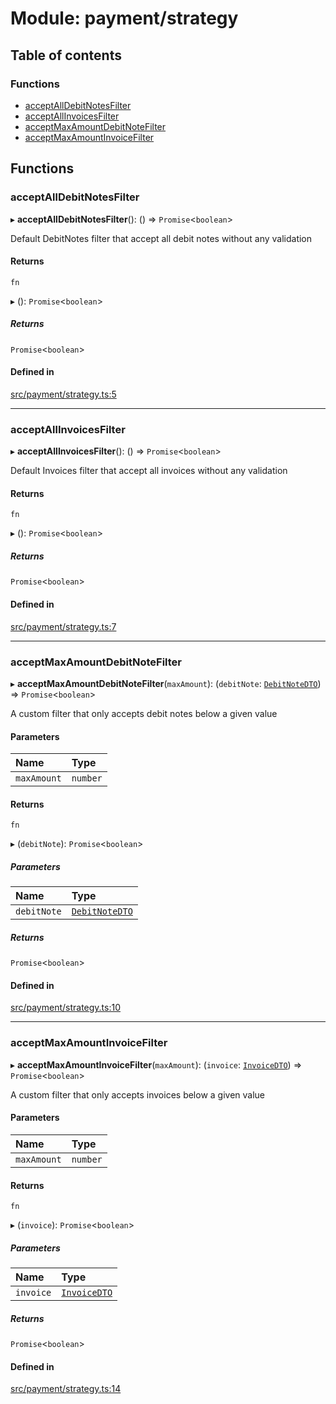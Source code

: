# Module: payment/strategy

## Table of contents

### Functions

- [acceptAllDebitNotesFilter](payment_strategy#acceptalldebitnotesfilter)
- [acceptAllInvoicesFilter](payment_strategy#acceptallinvoicesfilter)
- [acceptMaxAmountDebitNoteFilter](payment_strategy#acceptmaxamountdebitnotefilter)
- [acceptMaxAmountInvoiceFilter](payment_strategy#acceptmaxamountinvoicefilter)

## Functions

### acceptAllDebitNotesFilter

▸ **acceptAllDebitNotesFilter**(): () => `Promise`<`boolean`\>

Default DebitNotes filter that accept all debit notes without any validation

#### Returns

`fn`

▸ (): `Promise`<`boolean`\>

##### Returns

`Promise`<`boolean`\>

#### Defined in

[src/payment/strategy.ts:5](https://github.com/golemfactory/golem-js/blob/614ea72/src/payment/strategy.ts#L5)

___

### acceptAllInvoicesFilter

▸ **acceptAllInvoicesFilter**(): () => `Promise`<`boolean`\>

Default Invoices filter that accept all invoices without any validation

#### Returns

`fn`

▸ (): `Promise`<`boolean`\>

##### Returns

`Promise`<`boolean`\>

#### Defined in

[src/payment/strategy.ts:7](https://github.com/golemfactory/golem-js/blob/614ea72/src/payment/strategy.ts#L7)

___

### acceptMaxAmountDebitNoteFilter

▸ **acceptMaxAmountDebitNoteFilter**(`maxAmount`): (`debitNote`: [`DebitNoteDTO`](../interfaces/payment_debit_note.DebitNoteDTO)) => `Promise`<`boolean`\>

A custom filter that only accepts debit notes below a given value

#### Parameters

| Name | Type |
| :------ | :------ |
| `maxAmount` | `number` |

#### Returns

`fn`

▸ (`debitNote`): `Promise`<`boolean`\>

##### Parameters

| Name | Type |
| :------ | :------ |
| `debitNote` | [`DebitNoteDTO`](../interfaces/payment_debit_note.DebitNoteDTO) |

##### Returns

`Promise`<`boolean`\>

#### Defined in

[src/payment/strategy.ts:10](https://github.com/golemfactory/golem-js/blob/614ea72/src/payment/strategy.ts#L10)

___

### acceptMaxAmountInvoiceFilter

▸ **acceptMaxAmountInvoiceFilter**(`maxAmount`): (`invoice`: [`InvoiceDTO`](../interfaces/payment_invoice.InvoiceDTO)) => `Promise`<`boolean`\>

A custom filter that only accepts invoices below a given value

#### Parameters

| Name | Type |
| :------ | :------ |
| `maxAmount` | `number` |

#### Returns

`fn`

▸ (`invoice`): `Promise`<`boolean`\>

##### Parameters

| Name | Type |
| :------ | :------ |
| `invoice` | [`InvoiceDTO`](../interfaces/payment_invoice.InvoiceDTO) |

##### Returns

`Promise`<`boolean`\>

#### Defined in

[src/payment/strategy.ts:14](https://github.com/golemfactory/golem-js/blob/614ea72/src/payment/strategy.ts#L14)
